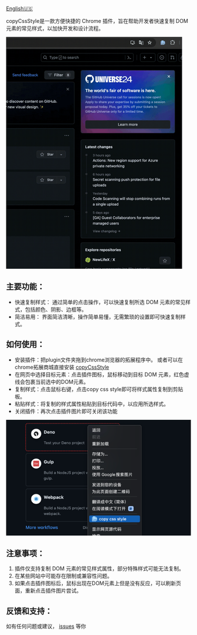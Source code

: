 [English🇺🇸](./README.md "")



copyCssStyle是一款方便快捷的 Chrome 插件，旨在帮助开发者快速复制 DOM 元素的常见样式，以加快开发和设计流程。

![示例](./img/desc_2.gif "")

## 主要功能：

- 快速复制样式： 通过简单的点击操作，可以快速复制所选 DOM 元素的常见样式，包括颜色、阴影、边框等。
- 简洁易用： 界面简洁清晰，操作简单易懂，无需繁琐的设置即可快速复制样式。

## 如何使用：

- 安装插件：把plugin文件夹拖到chrome浏览器的拓展程序中。
    或者可以在chrome拓展商城直接安装 [copyCssStyle](https://chromewebstore.google.com/detail/copycssstyle/nneolbanmfgdfglpgebdokdflebpdhdi)
- 在网页中选择目标元素：点击插件图标，鼠标移动到目标 DOM 元素，红色虚线会包裹当前选中的DOM元素。
- 复制样式：点击鼠标右键，点击copy css style即可将样式属性复制到剪贴板。
- 粘贴样式：将复制的样式属性粘贴到目标代码中，以应用所选样式。
- 关闭插件：再次点击插件图片即可关闭该功能

![示例](./img/desc_1.png "")

## 注意事项：

1. 插件仅支持复制 DOM 元素的常见样式属性，部分特殊样式可能无法复制。
2. 在某些网站中可能存在限制或兼容性问题。
3. 如果点击插件图标后，鼠标出现在DOM元素上但是没有反应，可以刷新页面，重新点击插件图片尝试。

## 反馈和支持：
如有任何问题或建议， [issues](https://github.com/XFSeven7/copyCssStyle/issues) 等你
